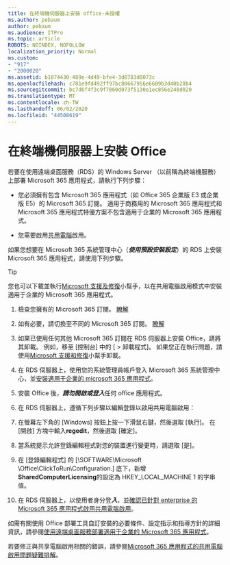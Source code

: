 ```yaml
---
title: 在終端機伺服器上安裝 office-未授權
ms.author: pebaum
author: pebaum
ms.audience: ITPro
ms.topic: article
ROBOTS: NOINDEX, NOFOLLOW
localization_priority: Normal
ms.custom:
- "917"
- "2000020"
ms.assetid: b1074430-489e-4d49-bfe4-3d8783d8073c
ms.openlocfilehash: c781e9fd492ff97bc80667956e6609b3d40b28b4
ms.sourcegitcommit: bc7d6f4f3c9f7060d073f5130e1ec856e248d020
ms.translationtype: MT
ms.contentlocale: zh-TW
ms.lasthandoff: 06/02/2020
ms.locfileid: "44508619"
---
```

# <a name="installing-office-on-a-terminal-server"></a>在終端機伺服器上安裝 Office

若要在使用遠端桌面服務（RDS）的 Windows Server （以前稱為終端機服務）上部署 Microsoft 365 應用程式，請執行下列步驟：
  
- 您必須擁有包含 Microsoft 365 應用程式（如 Office 365 企業版 E3 或企業版 E5）的 Microsoft 365 訂閱。 適用于商務用的 Microsoft 365 應用程式和 Microsoft 365 應用程式特優方案不包含適用于企業的 Microsoft 365 應用程式。

- 您需要啟用[共用電腦](https://docs.microsoft.com/DeployOffice/overview-shared-computer-activation)啟用。

如果您想要在 Microsoft 365 系統管理中心（***使用預設安裝設定***）的 RDS 上安裝 Microsoft 365 應用程式，請使用下列步驟。

> [!TIP]
> 您也可以下載並執行[Microsoft 支援及修復](https://aka.ms/SaRA_OfficeSCA_M365Portal)小幫手，以在共用電腦啟用模式中安裝適用于企業的 Microsoft 365 應用程式。
  
1. 檢查您擁有的 Microsoft 365 訂閱。 [瞭解](https://docs.microsoft.com/microsoft-365/admin/admin-overview/what-subscription-do-i-have)

2. 如有必要，請切換至不同的 Microsoft 365 訂閱。 [瞭解](https://docs.microsoft.com/microsoft-365/commerce/subscriptions/switch-to-a-different-plan)

3. 如果已使用任何其他 Microsoft 365 訂閱在 RDS 伺服器上安裝 Office，請將其卸載。 例如，移至 [控制台] 中的 [ \> 卸載程式]。 如果您正在執行問題，請使用[Microsoft 支援和修復](https://aka.ms/SARA-OfficeUninstall-Alchemy)小幫手卸載。

4. 在 RDS 伺服器上，使用您的系統管理員帳戶登入 Microsoft 365 系統管理中心，並[安裝適用于企業的 microsoft 365 應用程式](https://portal.office.com/OLS/MySoftware.aspx)。

5. 安裝 Office 後，***請勿開啟或登入***任何 office 應用程式。

6. 在 RDS 伺服器上，遵循下列步驟以編輯登錄以啟用共用電腦啟用：

1. 在螢幕左下角的 [Windows] 按鈕上按一下滑鼠右鍵，然後選取 [執行]。 在 [開啟] 方塊中輸入**regedit**，然後選取 [確定]。

2. 當系統提示允許登錄編輯程式對您的裝置進行變更時，請選取 [是]。

3. 在 [登錄編輯程式] 的 [\SOFTWARE\Microsoft \Office\ClickToRun\Configuration.] 底下，新增**SharedComputerLicensing**的設定為 HKEY_LOCAL_MACHINE 1 的字串值。

7. 在 RDS 伺服器上，以使用者身分登***入***，並[確認已針對 enterprise 的 Microsoft 365 應用程式啟用共用電腦啟用](https://docs.microsoft.com/DeployOffice/troubleshoot-shared-computer-activation#verify-that-activation-for-microsoft-365-apps-succeeded)。

如需有關使用 Office 部署工具自訂安裝的必要條件、設定指示和指導方針的詳細資訊，請參閱[使用遠端桌面服務部署適用于企業的 Microsoft 365 應用程式](https://docs.microsoft.com/DeployOffice/deploy-microsoft-365-apps-remote-desktop-services)。
  
若要修正與共享電腦啟用相關的錯誤，請參閱[Microsoft 365 應用程式的共用電腦啟用問題疑難排解](https://docs.microsoft.com/DeployOffice/troubleshoot-shared-computer-activation)。
  